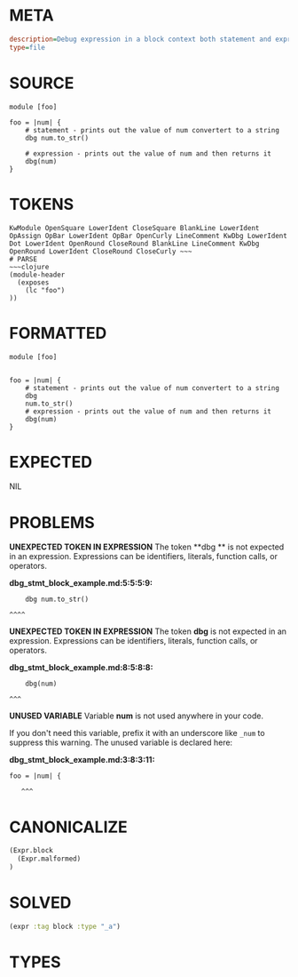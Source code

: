 # META
~~~ini
description=Debug expression in a block context both statement and expression versions
type=file
~~~
# SOURCE
~~~roc
module [foo]

foo = |num| {
    # statement - prints out the value of num convertert to a string
    dbg num.to_str()

    # expression - prints out the value of num and then returns it
    dbg(num)
}
~~~
# TOKENS
~~~text
KwModule OpenSquare LowerIdent CloseSquare BlankLine LowerIdent OpAssign OpBar LowerIdent OpBar OpenCurly LineComment KwDbg LowerIdent Dot LowerIdent OpenRound CloseRound BlankLine LineComment KwDbg OpenRound LowerIdent CloseRound CloseCurly ~~~
# PARSE
~~~clojure
(module-header
  (exposes
    (lc "foo")
))
~~~
# FORMATTED
~~~roc
module [foo]


foo = |num| {
	# statement - prints out the value of num convertert to a string
	dbg 
	num.to_str()
	# expression - prints out the value of num and then returns it
	dbg(num)
}
~~~
# EXPECTED
NIL
# PROBLEMS
**UNEXPECTED TOKEN IN EXPRESSION**
The token **dbg ** is not expected in an expression.
Expressions can be identifiers, literals, function calls, or operators.

**dbg_stmt_block_example.md:5:5:5:9:**
```roc
    dbg num.to_str()
```
    ^^^^


**UNEXPECTED TOKEN IN EXPRESSION**
The token **dbg** is not expected in an expression.
Expressions can be identifiers, literals, function calls, or operators.

**dbg_stmt_block_example.md:8:5:8:8:**
```roc
    dbg(num)
```
    ^^^


**UNUSED VARIABLE**
Variable **num** is not used anywhere in your code.

If you don't need this variable, prefix it with an underscore like `_num` to suppress this warning.
The unused variable is declared here:

**dbg_stmt_block_example.md:3:8:3:11:**
```roc
foo = |num| {
```
       ^^^


# CANONICALIZE
~~~clojure
(Expr.block
  (Expr.malformed)
)
~~~
# SOLVED
~~~clojure
(expr :tag block :type "_a")
~~~
# TYPES
~~~roc
~~~
